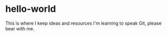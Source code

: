 # hello-world
This is where I keep ideas and resources
I'm learning to speak Git, please bear with me.
